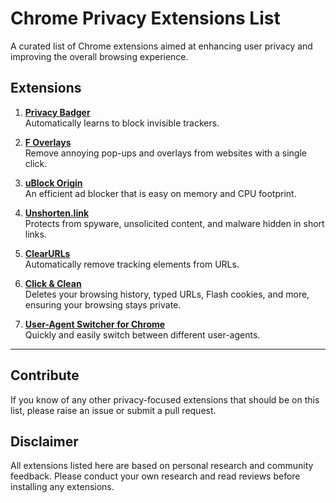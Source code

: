 # Chrome Privacy Extensions List

A curated list of Chrome extensions aimed at enhancing user privacy and improving the overall browsing experience.

## Extensions

1. [**Privacy Badger**](https://chrome.google.com/webstore/detail/privacy-badger/pkehgijcmpdhfbdbbnkijodmdjhbjlgp)  
   Automatically learns to block invisible trackers.

2. [**F Overlays**](https://chrome.google.com/webstore/detail/fck-overlays/ppedokobpbdajgiejhnjfbdjlgobcpkp)  
   Remove annoying pop-ups and overlays from websites with a single click.

3. [**uBlock Origin**](https://chrome.google.com/webstore/detail/ublock-origin/cjpalhdlnbpafiamejdnhcphjbkeiagm)  
   An efficient ad blocker that is easy on memory and CPU footprint.

4. [**Unshorten.link**](https://chrome.google.com/webstore/detail/unshortenlink/gbobdaaeaihkghbokihkofcbndhmbdpd)  
   Protects from spyware, unsolicited content, and malware hidden in short links.

5. [**ClearURLs**](https://chrome.google.com/webstore/detail/clearurls/lckanjgmijmafbedllaakclkaicjfmnk)  
   Automatically remove tracking elements from URLs.

6. [**Click & Clean**](https://chrome.google.com/webstore/detail/clickclean/ghgabhipcejejjmhhchfonmamedcbeod)  
   Deletes your browsing history, typed URLs, Flash cookies, and more, ensuring your browsing stays private.

7. [**User-Agent Switcher for Chrome**](https://chrome.google.com/webstore/detail/user-agent-switcher-for-c/djflhoibgkdhkhhcedjiklpkjnoahfmg)  
   Quickly and easily switch between different user-agents.

---

## Contribute

If you know of any other privacy-focused extensions that should be on this list, please raise an issue or submit a pull request. 

## Disclaimer

All extensions listed here are based on personal research and community feedback. Please conduct your own research and read reviews before installing any extensions.
